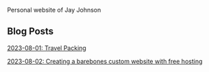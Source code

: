 Personal website of Jay Johnson

## Blog Posts
[2023-08-01: Travel Packing](blog/2023-08-01-travel-packing.md)

[2023-08-02: Creating a barebones custom website with free hosting](blog/2023-08-02-basebones-website-with-custom-domain.md)
